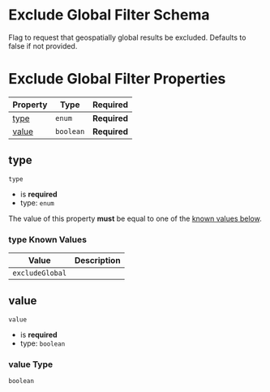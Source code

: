 
# Exclude Global Filter Schema

Flag to request that geospatially global results be excluded. Defaults to false if not provided.

# Exclude Global Filter Properties

| Property | Type | Required |
|----------|------|----------|
| [type](#type) | `enum` | **Required** |
| [value](#value) | `boolean` | **Required** |

## type


`type`

* is **required**
* type: `enum`

The value of this property **must** be equal to one of the [known values below](#type-known-values).

### type Known Values
| Value | Description |
|-------|-------------|
| `excludeGlobal` |  |




## value


`value`

* is **required**
* type: `boolean`

### value Type


`boolean`



